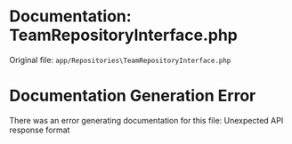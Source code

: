 # Documentation: TeamRepositoryInterface.php

Original file: `app/Repositories\TeamRepositoryInterface.php`

# Documentation Generation Error

There was an error generating documentation for this file: Unexpected API response format